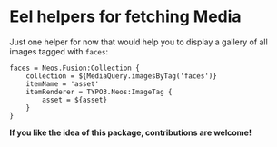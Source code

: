 # Eel helpers for fetching Media

Just one helper for now that would help you to display a gallery of all images tagged with `faces`:

```
faces = Neos.Fusion:Collection {
	collection = ${MediaQuery.imagesByTag('faces')}
	itemName = 'asset'
	itemRenderer = TYPO3.Neos:ImageTag {
		asset = ${asset}
	}
}
```

**If you like the idea of this package, contributions are welcome!**
